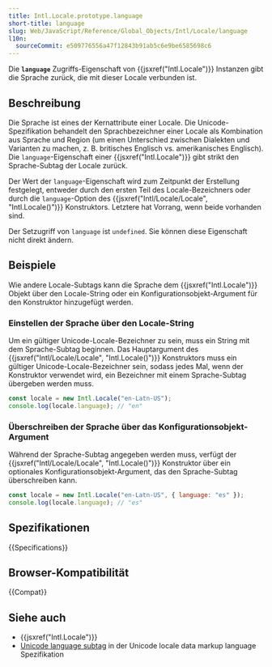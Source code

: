 ```yaml
---
title: Intl.Locale.prototype.language
short-title: language
slug: Web/JavaScript/Reference/Global_Objects/Intl/Locale/language
l10n:
  sourceCommit: e509776556a47f12843b91ab5c6e9be6585698c6
---
```


Die **`language`** Zugriffs-Eigenschaft von {{jsxref("Intl.Locale")}} Instanzen gibt die Sprache zurück, die mit dieser Locale verbunden ist.

## Beschreibung

Die Sprache ist eines der Kernattribute einer Locale. Die Unicode-Spezifikation behandelt den Sprachbezeichner einer Locale als Kombination aus Sprache und Region (um einen Unterschied zwischen Dialekten und Varianten zu machen, z. B. britisches Englisch vs. amerikanisches Englisch). Die `language`-Eigenschaft einer {{jsxref("Intl.Locale")}} gibt strikt den Sprache-Subtag der Locale zurück.

Der Wert der `language`-Eigenschaft wird zum Zeitpunkt der Erstellung festgelegt, entweder durch den ersten Teil des Locale-Bezeichners oder durch die `language`-Option des {{jsxref("Intl/Locale/Locale", "Intl.Locale()")}} Konstruktors. Letztere hat Vorrang, wenn beide vorhanden sind.

Der Setzugriff von `language` ist `undefined`. Sie können diese Eigenschaft nicht direkt ändern.

## Beispiele

Wie andere Locale-Subtags kann die Sprache dem {{jsxref("Intl.Locale")}} Objekt über den Locale-String oder ein Konfigurationsobjekt-Argument für den Konstruktor hinzugefügt werden.

### Einstellen der Sprache über den Locale-String

Um ein gültiger Unicode-Locale-Bezeichner zu sein, muss ein String mit dem Sprache-Subtag beginnen. Das Hauptargument des {{jsxref("Intl/Locale/Locale", "Intl.Locale()")}} Konstruktors muss ein gültiger Unicode-Locale-Bezeichner sein, sodass jedes Mal, wenn der Konstruktor verwendet wird, ein Bezeichner mit einem Sprache-Subtag übergeben werden muss.

```js
const locale = new Intl.Locale("en-Latn-US");
console.log(locale.language); // "en"
```

### Überschreiben der Sprache über das Konfigurationsobjekt-Argument

Während der Sprache-Subtag angegeben werden muss, verfügt der {{jsxref("Intl/Locale/Locale", "Intl.Locale()")}} Konstruktor über ein optionales Konfigurationsobjekt-Argument, das den Sprache-Subtag überschreiben kann.

```js
const locale = new Intl.Locale("en-Latn-US", { language: "es" });
console.log(locale.language); // "es"
```

## Spezifikationen

{{Specifications}}

## Browser-Kompatibilität

{{Compat}}

## Siehe auch

- {{jsxref("Intl.Locale")}}
- [Unicode language subtag](https://www.unicode.org/reports/tr35/#unicode_language_subtag_validity) in der Unicode locale data markup language Spezifikation
